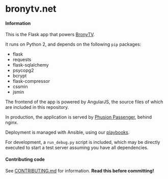 bronytv.net
===========

#### Information

This is the Flask app that powers [BronyTV](http://bronytv.net).

It runs on Python 2, and depends on the following `pip` packages:

* flask
* requests
* flask-sqlalchemy
* psycopg2
* bcrypt
* flask-compressor
* cssmin
* jsmin

The frontend of the app is powered by AngularJS, the source files of which are included in this repository.

In production, the application is served by [Phusion Passenger](https://www.phusionpassenger.com/), behind nginx.

Deployment is managed with Ansible, using our [playbooks](https://github.com/BronyTV/ansible-playbooks).

For development, a `run_debug.py` script is included, which may be directly executed to start a test server assuming you have all dependencies.

#### Contributing code

See [CONTRIBUTING.md](https://github.com/BronyTV/bronytv.net/blob/master/CONTRIBUTING.md) for information. **Read this before committing!**
